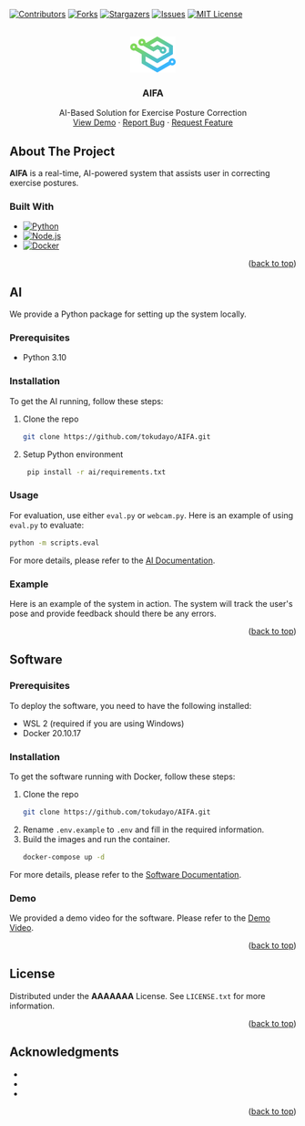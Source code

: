 <a name="readme-top"></a>
<!-- PROJECT SHIELDS -->
<!--
*** I'm using markdown "reference style" links for readability.
*** Reference links are enclosed in brackets [ ] instead of parentheses ( ).
*** See the bottom of this document for the declaration of the reference variables
*** for contributors-url, forks-url, etc. This is an optional, concise syntax you may use.
*** https://www.markdownguide.org/basic-syntax/#reference-style-links
-->

[![Contributors][contributors-shield]][contributors-url]
[![Forks][forks-shield]][forks-url]
[![Stargazers][stars-shield]][stars-url]
[![Issues][issues-shield]][issues-url]
[![MIT License][license-shield]][license-url]

<!-- PROJECT LOGO -->
<br />
<div align="center">
  <a href="https://github.com/tokudayo/AIFA">
    <img src="docs/logo.png" alt="Logo" width=80>
  </a>

<h3 align="center">AIFA</h3>
  <p align="center">
    AI-Based Solution for Exercise Posture Correction
    <!-- <br />
    <a href="https://github.com/tokudayo/AIFA"><strong>Explore the docs »</strong></a>
    <br /> -->
    <br />
    <a href="https://youtu.be/ob0Jm7McZMM">View Demo</a>
    ·
    <a href="https://github.com/tokudayo/AIFA/issues">Report Bug</a>
    ·
    <a href="https://github.com/tokudayo/AIFA/issues">Request Feature</a>
  </p>
</div>



<!-- ABOUT THE PROJECT -->
## About The Project
**AIFA** is a real-time, AI-powered system that assists user in correcting exercise postures.

<!-- 
`tokudayo`, `AIFA`, `twitter_handle`, `linkedin_username`, `email_client`, `email`, `AIFA`, `project_description` 
-->

### Built With
* [![Python][Python]][Python-url]
* [![Node.js][Node.js]][Node-url]
* [![Docker][Docker]][Docker-url]

<p align="right">(<a href="#readme-top">back to top</a>)</p>



<!-- AI -->
## AI
We provide a Python package for setting up the system locally.

### Prerequisites
* Python 3.10

### Installation
To get the AI running, follow these steps:
1. Clone the repo
   ```sh
   git clone https://github.com/tokudayo/AIFA.git
   ```
2. Setup Python environment
	 ```sh
	  pip install -r ai/requirements.txt
	```
### Usage
For evaluation, use either ```eval.py``` or ```webcam.py```. Here is an example of using ``eval.py`` to evaluate:
```sh
python -m scripts.eval
```
For more details, please refer to the [AI Documentation](docs/AI.md).


### Example
Here is an example of the system in action. The system will track the user's pose and provide feedback should there be any errors.
<p align="right">(<a href="#readme-top">back to top</a>)</p>

<!-- SOFTWARE -->
## Software

### Prerequisites
To deploy the software, you need to have the following installed:
* WSL 2 (required if you are using Windows)
* Docker 20.10.17

### Installation
To get the software running with Docker, follow these steps:
1. Clone the repo
   ```sh
   git clone https://github.com/tokudayo/AIFA.git
   ```
2. Rename ```.env.example``` to ```.env``` and fill in the required information.
3. Build the images and run the container.
    ```sh
    docker-compose up -d
    ```
  For more details, please refer to the [Software Documentation](docs/Software.md).

### Demo
We provided a demo video for the software. Please refer to the [Demo Video](https://youtu.be/ob0Jm7McZMM).

<p align="right">(<a href="#readme-top">back to top</a>)</p>

<!-- LICENSE -->
## License

Distributed under the **AAAAAAA** License. See `LICENSE.txt` for more information.

<p align="right">(<a href="#readme-top">back to top</a>)</p>

<!-- ACKNOWLEDGMENTS -->
## Acknowledgments

* []()
* []()
* []()

<p align="right">(<a href="#readme-top">back to top</a>)</p>



<!-- MARKDOWN LINKS & IMAGES -->
<!-- https://www.markdownguide.org/basic-syntax/#reference-style-links -->
[contributors-shield]: https://img.shields.io/github/contributors/tokudayo/AIFA.svg?style=for-the-badge
[contributors-url]: https://github.com/tokudayo/AIFA/graphs/contributors
[forks-shield]: https://img.shields.io/github/forks/tokudayo/AIFA.svg?style=for-the-badge
[forks-url]: https://github.com/tokudayo/AIFA/network/members
[stars-shield]: https://img.shields.io/github/stars/tokudayo/AIFA.svg?style=for-the-badge
[stars-url]: https://github.com/tokudayo/AIFA/stargazers
[issues-shield]: https://img.shields.io/github/issues/tokudayo/AIFA.svg?style=for-the-badge
[issues-url]: https://github.com/tokudayo/AIFA/issues
[license-shield]: https://img.shields.io/github/license/tokudayo/AIFA.svg?style=for-the-badge
[license-url]: https://github.com/tokudayo/AIFA/blob/master/LICENSE.txt
[Python]: https://img.shields.io/badge/Python-14354C?style=for-the-badge&logo=python&logoColor=white
[Python-url]: https://www.python.org/
[Node.js]: https://img.shields.io/badge/Node.js-43853D?style=for-the-badge&logo=node-dot-js&logoColor=white
[Node-url]: https://nodejs.org/en/
[Docker]: https://img.shields.io/badge/Docker-2CA5E0?style=for-the-badge&logo=docker&logoColor=white
[Docker-url]: https://www.docker.com/
